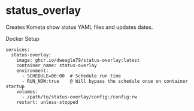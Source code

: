 # status_overlay
Creates Kometa show status YAML files and updates dates. 

Docker Setup
```
services:
  status-overlay:
    image: ghcr.io/dweagle79/status-overlay:latest
    container_name: status-overlay
    environment:
      - SCHEDULE=06:00  # Schedule run time
      - RUN_NOW:true    @ Will bypass the schedule once on container startup
    volumes:
      - /path/to/status-overlay/config:/config:rw
    restart: unless-stopped  
```
